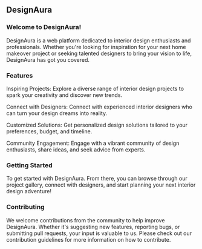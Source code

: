 ## DesignAura

### Welcome to DesignAura!

DesignAura is a web platform dedicated to interior design enthusiasts and professionals. Whether you're looking for inspiration for your next home makeover project or seeking talented designers to bring your vision to life, DesignAura has got you covered.

### Features

Inspiring Projects: Explore a diverse range of interior design projects to spark your creativity and discover new trends.

Connect with Designers: Connect with experienced interior designers who can turn your design dreams into reality.

Customized Solutions: Get personalized design solutions tailored to your preferences, budget, and timeline.

Community Engagement: Engage with a vibrant community of design enthusiasts, share ideas, and seek advice from experts.

### Getting Started
To get started with DesignAura. From there, you can browse through our project gallery, connect with designers, and start planning your next interior design adventure!

### Contributing
We welcome contributions from the community to help improve DesignAura. Whether it's suggesting new features, reporting bugs, or submitting pull requests, your input is valuable to us. Please check out our contribution guidelines for more information on how to contribute.

